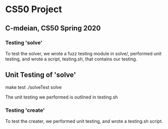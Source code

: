 # CS50 Project
## C-mdeian, CS50 Spring 2020

### Testing 'solve'

To test the solver, we wrote a fuzz testing module in solve/, performed unit testing, and wrote a script, testing.sh, that contains our testing.

## Unit Testing of 'solve'
make test
./solveTest  solve

The unit testing we performed is outlined in testing.sh

### Testing 'create' 

To test the creater, we performed unit testing, and wrote a testing.sh script.
